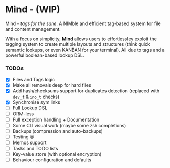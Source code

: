 # Mind - (WIP)
Mind - *tags for the sane*. A NIMble and efficient tag-based system for file and content management.

With a focus on simplicity, **Mind** allows users to effortlessley exploit the tagging system to create multiple layouts and structures (think quick semantic lookups, or even KANBAN for your terminal). All due to tags and a powerful boolean-based lookup DSL.

### TODOs

- [x] Files and Tags logic
- [x] Make all removals deep for hard files
- [x] ~~Add hash/checksums support for duplicates detection~~ (replaced with `dev_t` & `ino_t` checks)
- [x] Synchronise sym links
- [ ] Full Lookup DSL
- [ ] ORM-less
- [ ] Full exception handling + Documentation
- [ ] Some CLI visual work (maybe some zsh completions)
- [ ] Backups (compression and auto-backups)
- [ ] Testing :tired_face:
- [ ] Memos support
- [ ] Tasks and TODO lists
- [ ] Key-value store (with optional encryption)
- [ ] Behaviour configuration and defaults

